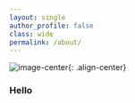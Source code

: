```yaml
---
layout: single
author_profile: false
class: wide
permalink: /about/
---
```




![image-center](/assets/images/about.jpg){: .align-center}

### Hello
